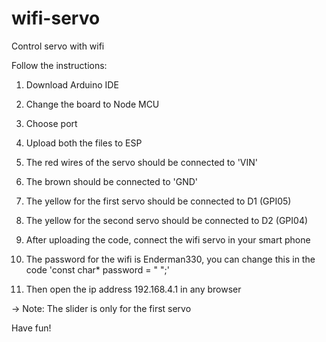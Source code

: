 # wifi-servo
Control servo with wifi

Follow the instructions:

1. Download Arduino IDE

2. Change the board to Node MCU

3. Choose port

4. Upload both the files to ESP

5. The red wires of the servo should be connected to 'VIN'

6. The brown should be connected to 'GND'

7. The yellow for the first servo should be connected to D1 (GPI05)

8. The yellow for the second servo should be connected to D2 (GPI04)

9. After uploading the code, connect the wifi servo in your smart phone

10. The password for the wifi is Enderman330, you can change this in the code 'const char* password = " ";'

11. Then open the ip address 192.168.4.1 in any browser

-> Note: The slider is only for the first servo


Have fun!
